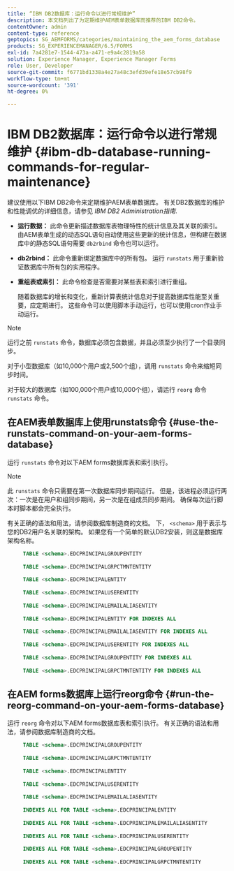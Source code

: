 ```yaml
---
title: “IBM DB2数据库：运行命令以进行常规维护”
description: 本文档列出了为定期维护AEM表单数据库而推荐的IBM DB2命令。
contentOwner: admin
content-type: reference
geptopics: SG_AEMFORMS/categories/maintaining_the_aem_forms_database
products: SG_EXPERIENCEMANAGER/6.5/FORMS
exl-id: 7a4281e7-1544-473a-a471-e9a4c2819a58
solution: Experience Manager, Experience Manager Forms
role: User, Developer
source-git-commit: f6771bd1338a4e27a48c3efd39efe18e57cb98f9
workflow-type: tm+mt
source-wordcount: '391'
ht-degree: 0%

---
```


# IBM DB2数据库：运行命令以进行常规维护 {#ibm-db-database-running-commands-for-regular-maintenance}

建议使用以下IBM DB2命令来定期维护AEM表单数据库。 有关DB2数据库的维护和性能调优的详细信息，请参见 *IBM DB2 Administration指南*.

* **运行数据：** 此命令更新描述数据库表物理特性的统计信息及其关联的索引。 由AEM表单生成的动态SQL语句自动使用这些更新的统计信息，但构建在数据库中的静态SQL语句需要 `db2rbind` 命令也可以运行。
* **db2rbind：** 此命令重新绑定数据库中的所有包。 运行 `runstats` 用于重新验证数据库中所有包的实用程序。
* **重组表或索引：** 此命令检查是否需要对某些表和索引进行重组。

  随着数据库的增长和变化，重新计算表统计信息对于提高数据库性能至关重要，应定期进行。 这些命令可以使用脚本手动运行，也可以使用cron作业手动运行。

>[!NOTE]
>
>运行之前 `runstats` 命令，数据库必须包含数据，并且必须至少执行了一个目录同步。

对于小型数据库（如10,000个用户或2,500个组），调用 `runstats` 命令来缩短同步时间。

对于较大的数据库（如100,000个用户或10,000个组），请运行 `reorg` 命令 `runstats` 命令。

## 在AEM表单数据库上使用runstats命令 {#use-the-runstats-command-on-your-aem-forms-database}

运行 `runstats` 命令对以下AEM forms数据库表和索引执行。

>[!NOTE]
>
>此 `runstats` 命令只需要在第一次数据库同步期间运行。 但是，该进程必须运行两次：一次是在用户和组同步期间，另一次是在组成员同步期间。 确保每次运行脚本时脚本都会完全执行。

有关正确的语法和用法，请参阅数据库制造商的文档。 下， `<schema>` 用于表示与您的DB2用户名关联的架构。 如果您有一个简单的默认DB2安装，则这是数据库架构名称。

```sql
     TABLE <schema>.EDCPRINCIPALGROUPENTITY
 
     TABLE <schema>.EDCPRINCIPALGRPCTMNTENTITY
 
     TABLE <schema>.EDCPRINCIPALENTITY
 
     TABLE <schema>.EDCPRINCIPALUSERENTITY
 
     TABLE <schema>.EDCPRINCIPALEMAILALIASENTITY
 
     TABLE <schema>.EDCPRINCIPALENTITY FOR INDEXES ALL
 
     TABLE <schema>.EDCPRINCIPALEMAILALIASENTITY FOR INDEXES ALL
 
     TABLE <schema>.EDCPRINCIPALUSERENTITY FOR INDEXES ALL
 
     TABLE <schema>.EDCPRINCIPALGROUPENTITY FOR INDEXES ALL
 
     TABLE <schema>.EDCPRINCIPALGRPCTMNTENTITY FOR INDEXES ALL
```

## 在AEM forms数据库上运行reorg命令 {#run-the-reorg-command-on-your-aem-forms-database}

运行 `reorg` 命令对以下AEM forms数据库表和索引执行。 有关正确的语法和用法，请参阅数据库制造商的文档。

```sql
     TABLE <schema>.EDCPRINCIPALGROUPENTITY
 
     TABLE <schema>.EDCPRINCIPALGRPCTMNTENTITY
 
     TABLE <schema>.EDCPRINCIPALENTITY
 
     TABLE <schema>.EDCPRINCIPALUSERENTITY
 
     TABLE <schema>.EDCPRINCIPALEMAILALIASENTITY
 
     INDEXES ALL FOR TABLE <schema>.EDCPRINCIPALENTITY
 
     INDEXES ALL FOR TABLE <schema>.EDCPRINCIPALEMAILALIASENTITY
 
     INDEXES ALL FOR TABLE <schema>.EDCPRINCIPALUSERENTITY
 
     INDEXES ALL FOR TABLE <schema>.EDCPRINCIPALGROUPENTITY
 
     INDEXES ALL FOR TABLE <schema>.EDCPRINCIPALGRPCTMNTENTITY
```
